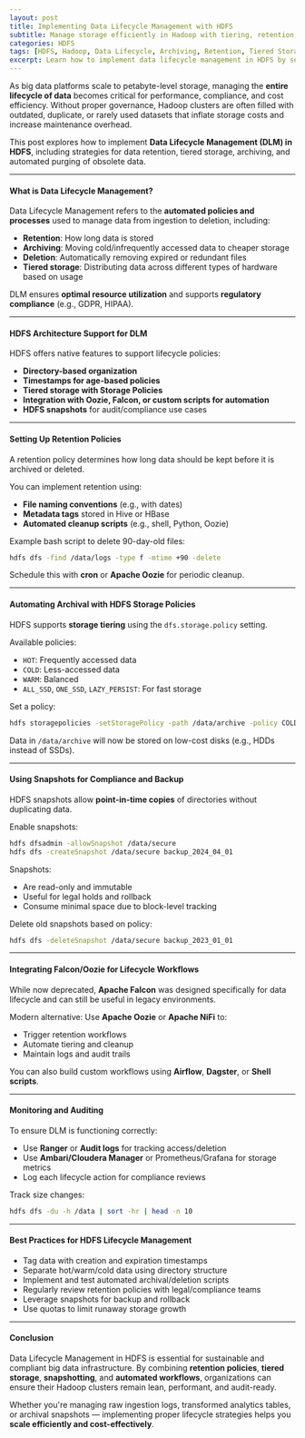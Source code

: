 ```yaml
---
layout: post
title: Implementing Data Lifecycle Management with HDFS
subtitle: Manage storage efficiently in Hadoop with tiering, retention, and archiving policies
categories: HDFS
tags: [HDFS, Hadoop, Data Lifecycle, Archiving, Retention, Tiered Storage, Big Data]
excerpt: Learn how to implement data lifecycle management in HDFS by setting up retention policies, automating archival and deletion, and using tiered storage for efficient big data management.
---
```

As big data platforms scale to petabyte-level storage, managing the **entire lifecycle of data** becomes critical for performance, compliance, and cost efficiency. Without proper governance, Hadoop clusters are often filled with outdated, duplicate, or rarely used datasets that inflate storage costs and increase maintenance overhead.

This post explores how to implement **Data Lifecycle Management (DLM) in HDFS**, including strategies for data retention, tiered storage, archiving, and automated purging of obsolete data.

---

#### What is Data Lifecycle Management?

Data Lifecycle Management refers to the **automated policies and processes** used to manage data from ingestion to deletion, including:

- **Retention**: How long data is stored
- **Archiving**: Moving cold/infrequently accessed data to cheaper storage
- **Deletion**: Automatically removing expired or redundant files
- **Tiered storage**: Distributing data across different types of hardware based on usage

DLM ensures **optimal resource utilization** and supports **regulatory compliance** (e.g., GDPR, HIPAA).

---

#### HDFS Architecture Support for DLM

HDFS offers native features to support lifecycle policies:

- **Directory-based organization**
- **Timestamps for age-based policies**
- **Tiered storage with Storage Policies**
- **Integration with Oozie, Falcon, or custom scripts for automation**
- **HDFS snapshots** for audit/compliance use cases

---

#### Setting Up Retention Policies

A retention policy determines how long data should be kept before it is archived or deleted.

You can implement retention using:
- **File naming conventions** (e.g., with dates)
- **Metadata tags** stored in Hive or HBase
- **Automated cleanup scripts** (e.g., shell, Python, Oozie)

Example bash script to delete 90-day-old files:

```bash
hdfs dfs -find /data/logs -type f -mtime +90 -delete
```

Schedule this with **cron** or **Apache Oozie** for periodic cleanup.

---

#### Automating Archival with HDFS Storage Policies

HDFS supports **storage tiering** using the `dfs.storage.policy` setting.

Available policies:
- `HOT`: Frequently accessed data
- `COLD`: Less-accessed data
- `WARM`: Balanced
- `ALL_SSD`, `ONE_SSD`, `LAZY_PERSIST`: For fast storage

Set a policy:

```bash
hdfs storagepolicies -setStoragePolicy -path /data/archive -policy COLD
```

Data in `/data/archive` will now be stored on low-cost disks (e.g., HDDs instead of SSDs).

---

#### Using Snapshots for Compliance and Backup

HDFS snapshots allow **point-in-time copies** of directories without duplicating data.

Enable snapshots:

```bash
hdfs dfsadmin -allowSnapshot /data/secure
hdfs dfs -createSnapshot /data/secure backup_2024_04_01
```

Snapshots:
- Are read-only and immutable
- Useful for legal holds and rollback
- Consume minimal space due to block-level tracking

Delete old snapshots based on policy:

```bash
hdfs dfs -deleteSnapshot /data/secure backup_2023_01_01
```

---

#### Integrating Falcon/Oozie for Lifecycle Workflows

While now deprecated, **Apache Falcon** was designed specifically for data lifecycle and can still be useful in legacy environments.

Modern alternative: Use **Apache Oozie** or **Apache NiFi** to:
- Trigger retention workflows
- Automate tiering and cleanup
- Maintain logs and audit trails

You can also build custom workflows using **Airflow**, **Dagster**, or **Shell scripts**.

---

#### Monitoring and Auditing

To ensure DLM is functioning correctly:
- Use **Ranger** or **Audit logs** for tracking access/deletion
- Use **Ambari/Cloudera Manager** or Prometheus/Grafana for storage metrics
- Log each lifecycle action for compliance reviews

Track size changes:

```bash
hdfs dfs -du -h /data | sort -hr | head -n 10
```

---

#### Best Practices for HDFS Lifecycle Management

- Tag data with creation and expiration timestamps
- Separate hot/warm/cold data using directory structure
- Implement and test automated archival/deletion scripts
- Regularly review retention policies with legal/compliance teams
- Leverage snapshots for backup and rollback
- Use quotas to limit runaway storage growth

---

#### Conclusion

Data Lifecycle Management in HDFS is essential for sustainable and compliant big data infrastructure. By combining **retention policies**, **tiered storage**, **snapshotting**, and **automated workflows**, organizations can ensure their Hadoop clusters remain lean, performant, and audit-ready.

Whether you're managing raw ingestion logs, transformed analytics tables, or archival snapshots — implementing proper lifecycle strategies helps you **scale efficiently and cost-effectively**.
